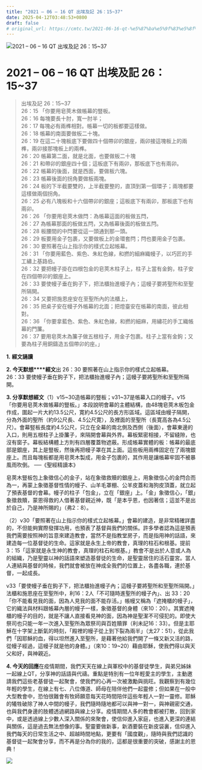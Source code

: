 ```yaml
---
title: "2021 – 06 – 16 QT 出埃及記 26：15~37"
date: 2025-04-12T03:48:53+0800
draft: false
# original_url: https://cmtc.tw/2021-06-16-qt-%e5%87%ba%e5%9f%83%e5%8f%8a%e8%a8%98-26%ef%bc%9a1537
---
```


![2021 – 06 – 16 QT 出埃及記 26：15\~37](/images/qt.jpg   "2021 – 06 – 16 QT 出埃及記 26：15\~37")

# 2021 – 06 – 16 QT 出埃及記 26：15\~37

> 出埃及記 26：15\~37  
> 26：15 「你要用皂莢木做帳幕的豎板。  
> 26：16 每塊要長十肘，寬一肘半；  
> 26：17 每塊必有兩榫相對。帳幕一切的板都要這樣做。  
> 26：18 帳幕的南面要做板二十塊。  
> 26：19 在這二十塊板底下要做四十個帶卯的銀座，兩卯接這塊板上的兩榫，兩卯接那塊板上的兩榫。  
> 26：20 帳幕第二面，就是北面，也要做板二十塊  
> 26：21 和帶卯的銀座四十個；這板底下有兩卯，那板底下也有兩卯。  
> 26：22 帳幕的後面，就是西面，要做板六塊。  
> 26：23 帳幕後面的拐角要做板兩塊。  
> 26：24 板的下半截要雙的，上半截要整的，直頂到第一個環子；兩塊都要這樣做兩個拐角。  
> 26：25 必有八塊板和十六個帶卯的銀座；這板底下有兩卯，那板底下也有兩卯。  
> 26：26 「你要用皂莢木做閂：為帳幕這面的板做五閂，  
> 26：27 為帳幕那面的板做五閂，又為帳幕後面的板做五閂。  
> 26：28 板腰間的中閂要從這一頭通到那一頭。  
> 26：29 板要用金子包裹，又要做板上的金環套閂；閂也要用金子包裹。  
> 26：30 要照著在山上指示你的樣式立起帳幕。  
> 26：31 「你要用藍色、紫色、朱紅色線，和撚的細麻織幔子，以巧匠的手工繡上基路伯。  
> 26：32 要把幔子掛在四根包金的皂莢木柱子上，柱子上當有金鉤，柱子安在四個帶卯的銀座上。  
> 26：33 要使幔子垂在鉤子下，把法櫃抬進幔子內；這幔子要將聖所和至聖所隔開。  
> 26：34 又要把施恩座安在至聖所內的法櫃上，  
> 26：35 把桌子安在幔子外帳幕的北面；把燈臺安在帳幕的南面，彼此相對。  
> 26：36 「你要拿藍色、紫色、朱紅色線，和撚的細麻，用繡花的手工織帳幕的門簾。  
> 26：37 要用皂莢木為簾子做五根柱子，用金子包裹。柱子上當有金鉤；又要為柱子用銅鑄造五個帶卯的座。」

**1.** **經文誦讀**

**2. 今天默想****經文**出 26：30 要照著在山上指示你的樣式立起帳幕。  
26：33 要使幔子垂在鉤子下，把法櫃抬進幔子內；這幔子要將聖所和至聖所隔開。

**3. 分享默想經文**（1）v15\~30造帳幕的豎板；v31\~37是帳幕入口的幔子。v15 「你要用皂莢木做帳幕的豎板。」本段說明會幕的主體結構，由48塊皂莢木板包金作成，圍起一片大約13.5公尺，寛約4.5公尺的長方形區域。這區域由幔子隔開，分為外面的聖所（約9公尺長、4.5公尺寛），及裡面的至聖所（長寛高各為4.5公尺）。會幕竪板長度約4.5公尺，只立在全幕的南北側及西側（後面），會幕東邊的入口，則用五根柱子上掛簾子，來隔開會幕與外界。幕板緊密相接，不留縫隙，也沒有窗子。幕板結構體上方則有四層覆蓋物遮蔽。形成帳幕實體的板：帳幕的最底部是銀座，其上是豎板，然後再把幔子罩在其上面。這些板用兩榫固定在了兩塊銀座上。而且每塊板都是用皂莢木製成，用金子包裹的，其作用是讓帳幕牢固不被暴風雨吹倒。 ──《聖經精讀本》

皂莢木豎板包上象徵信心的金子，站在象徵救贖的銀座上，用象徵信心的金閂合而為一，再蒙上象徵基督性情的幔子、山羊毛罩棚、公羊皮蓋和海狗皮頂蓋，就立起了預表基督的會幕。幔子的柱子「包金」，立在「銀座」上。「金」象徵信心，「銀」象徵救贖，蒙恩得救的人借著基督親近神，既「是本乎恩，也因著信；這並不是出於自己，乃是神所賜的」（弗2：8）。

（2）v30「要照著在山上指示你的樣式立起帳幕。」會幕的建造，是非常精確詳盡的，不但能夠實際發揮功用，也預表了基督與我們的關係。許多學者認為這是預表我們需要按照神的旨意來建造教會，當然不是指教堂房子，而是指用神的話語，來建造每一位基督徒的生命。這家就是永生上帝的教會，真理的柱石和根基。提前3：15「這家就是永生神的教會，真理的柱石和根基。」教會不是出於人意或人為的組織，乃是聖靈以神的話語來塑造基督徒的生命，是聖靈居住的活石靈宮。當人人連結與基督的時候，我們就會被放在神成全我們的位置上，各盡各職，連於基督，一起成長。

v33「要使幔子垂在鉤子下，把法櫃抬進幔子內；這幔子要將聖所和至聖所隔開。」法櫃和施恩座在至聖所中，利16：2人「不可隨時進聖所的幔子內」、出 33：20「你不能看見我的面，因為人見我的面不能存活。」帳幔又稱為「遮掩櫃的幔子」，它的織法與材料跟帳幕內層的幔子一樣，象徵基督的身體（來10：20）。其實遮掩櫃的幔子的目的，就是不讓人直接看見神的面，因為神是聖潔不可侵犯的。即使大祭司也只能一年一次進入至聖所為眾祭司與百姓贖罪（利未記16：33）。但是主耶穌在十字架上斷氣的時刻，「殿裡的幔子從上到下裂為兩半」（太27：51），從此我們「因耶穌的血，得以坦然進入至聖所，是藉著他給我們開了一條又新又活的路，從幔子經過，這幔子就是他的身體。」（來10：19\~20）藉由耶穌，使我們得以與天父和好，與神親近。

**4. 今天的回應**在疫情期間，我們天天在線上與軍校中的基督徒學生，與弟兄姊妹一起線上QT，分享神的話語與代禱。重點是特別有一位年輕愛主的學生，主動邀請我們這些老基督徒一起聚會，使我們的心再一次被激勵與挑旺。我觀察到有幾位年輕的學生，在線上有七、八位傳道、師母在陪伴他們一起靈修；但如果在一般中大型教會中，恐怕很難會有牧師願意每天花時間陪伴這些年輕人一對一靈修。耶穌的犧牲破除了神人中間的幔子，我們隨時隨地都可以與神一對一，與神親密交通，也與我們身邊的肢體透過網路與線上分享。疫情期間人多的教會都被打散，回到家中，或是透過線上少數人深入關係的來聚會，使信仰進入家庭，也進入更深的連結與關係，這是過去無法想像的事。聖靈要做新事，新酒要裝在新皮袋裏，信仰進入我們每天的日常生活之中、超越時間地點，更要有「國度觀」，隨時與我們認識的基督徒一起聚會分享，而不再是分為你的我的，這都是很重要的突破，感謝主的恩典！

![](/images/1-1.jpg)